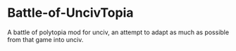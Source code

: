 # Battle-of-UncivTopia
A battle of polytopia mod for unciv, an attempt to adapt as much as possible from that game into unciv.
